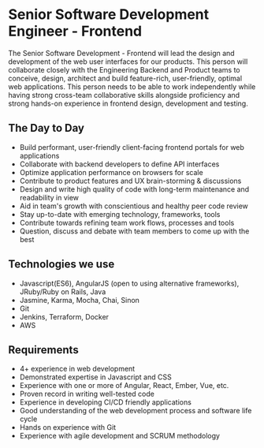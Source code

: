 # Senior Software Development Engineer - Frontend

The Senior Software Development - Frontend will lead the design and development of the web user interfaces for our products. This person will collaborate closely with the Engineering Backend and Product teams to conceive, design, architect and build feature-rich, user-friendly, optimal web applications. This person needs to be able to work independently while having strong cross-team collaborative skills alongside proficiency and strong hands-on experience in frontend design, development and testing.

## The Day to Day

- Build performant, user-friendly client-facing frontend portals for web applications
- Collaborate with backend developers to define API interfaces
- Optimize application performance on browsers for scale
- Contribute to product features and UX brain-storming & discussions
- Design and write high quality of code with long-term maintenance and readability in view
- Aid in team's growth with conscientious and healthy peer code review
- Stay up-to-date with emerging technology, frameworks, tools
- Contribute towards refining team work flows, processes and tools
- Question, discuss and debate with team members to come up with the best

## Technologies we use

- Javascript(ES6), AngularJS (open to using alternative frameworks), JRuby/Ruby on Rails, Java
- Jasmine, Karma, Mocha, Chai, Sinon
- Git
- Jenkins, Terraform, Docker
- AWS

## Requirements

- 4+ experience in web development
- Demonstrated expertise in Javascript and CSS
- Experience with one or more of Angular, React, Ember, Vue, etc.
- Proven record in writing well-tested code
- Experience in developing CI/CD friendly applications
- Good understanding of the web development process and software life cycle
- Hands on experience with Git
- Experience with agile development and SCRUM methodology